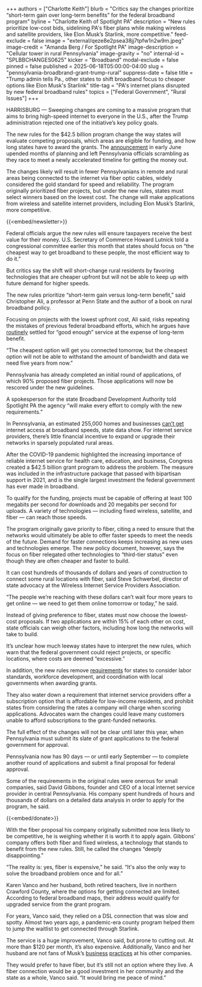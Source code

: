 +++
authors = ["Charlotte Keith"]
blurb = "Critics say the changes prioritize “short-term gain over long-term benefits” for the federal broadband program"
byline = "Charlotte Keith of Spotlight PA"
description = "New rules prioritize low-cost bids, sidelining PA's fiber plans while making wireless and satellite providers, like Elon Musk’s Starlink, more competitive."
feed-exclude = false
image = "external/qeze8e2psea38jj7tpfw1n2w9m.jpeg"
image-credit = "Amanda Berg / For Spotlight PA"
image-description = "Cellular tower in rural Pennsylvania"
image-gravity = "no"
internal-id = "SPLBBCHANGES0625"
kicker = "Broadband"
modal-exclude = false
pinned = false
published = 2025-06-18T05:00:00-04:00
slug = "pennsylvania-broadbrand-grant-trump-rural"
suppress-date = false
title = "Trump admin tells Pa., other states to shift broadband focus to cheaper options like Elon Musk's Starlink"
title-tag = "PA's internet plans disrupted by new federal broadband rules"
topics = ["Federal Government", "Rural Issues"]
+++

HARRISBURG — Sweeping changes are coming to a massive program that aims to bring high-speed internet to everyone in the U.S., after the Trump administration rejected one of the initiative’s key policy goals.

The new rules for the $42.5 billion program change the way states will evaluate competing proposals, which areas are eligible for funding, and how long states have to award the grants. The <a href="https://broadbandusa.ntia.gov/news/latest-news/trump-administration-announces-benefit-bargain-bead-program-removes-regulatory">announcement</a> in early June upended months of planning and left Pennsylvania officials scrambling as they race to meet a newly accelerated timeline for getting the money out.

The changes likely will result in fewer Pennsylvanians in remote and rural areas being connected to the internet via fiber optic cables, widely considered the gold standard for speed and reliability. The program originally prioritized fiber projects, but under the new rules, states must select winners based on the lowest cost. The change will make applications from wireless and satellite internet providers, including Elon Musk’s Starlink, more competitive.

{{<embed/newsletter>}}

Federal officials argue the new rules will ensure taxpayers receive the best value for their money. U.S. Secretary of Commerce Howard Lutnick told a congressional committee earlier this month that states should focus on “the cheapest way to get broadband to these people, the most efficient way to do it.”

But critics say the shift will short-change rural residents by favoring technologies that are cheaper upfront but will not be able to keep up with future demand for higher speeds.

The new rules prioritize “short-term gain versus long-term benefit,” said Christopher Ali, a professor at Penn State and the author of a book on rural broadband policy.

Focusing on projects with the lowest upfront cost, Ali said, risks repeating the mistakes of previous federal broadband efforts, which he argues have <a href="https://www.benton.org/blog/politics-good-enough">routinely</a> settled for “good enough” service at the expense of long-term benefit.

“The cheapest option will get you connected tomorrow, but the cheapest option will not be able to withstand the amount of bandwidth and data we need five years from now.”

Pennsylvania has already completed an initial round of applications, of which 90% proposed fiber projects. Those applications will now be rescored under the new guidelines.

A spokesperson for the state Broadband Development Authority told Spotlight PA the agency “will make every effort to comply with the new requirements.”

In Pennsylvania, an estimated 255,000 homes and businesses <a href="https://broadband.pa.gov/maps-data/">can’t get</a> internet access at broadband speeds, state data show. For internet service providers, there’s little financial incentive to expand or upgrade their networks in sparsely populated rural areas.

After the COVID-19 pandemic highlighted the increasing importance of reliable internet service for health care, education, and business, Congress created a $42.5 billion grant program to address the problem. The measure was included in the infrastructure package that passed with bipartisan support in 2021, and is the single largest investment the federal government has ever made in broadband.

To qualify for the funding, projects must be capable of offering at least 100 megabits per second for downloads and 20 megabits per second for uploads. A variety of technologies — including fixed wireless, satellite, and fiber — can reach those speeds.

The program originally gave priority to fiber, citing a need to ensure that the networks would ultimately be able to offer faster speeds to meet the needs of the future.<strong> </strong>Demand for faster connections keeps increasing as new uses and technologies emerge. The new policy document, however, says the focus on fiber relegated other technologies to “third-tier status” even though they are often cheaper and faster to build.

It can cost hundreds of thousands of dollars and years of construction to connect some rural locations with fiber, said Steve Schwerbel, director of state advocacy at the Wireless Internet Service Providers Association.

“The people we’re reaching with these dollars can’t wait four more years to get online — we need to get them online tomorrow or today,” he said.

Instead of giving preference to fiber, states must now choose the lowest-cost proposals. If two applications are within 15% of each other on cost, state officials can weigh other factors, including how long the networks will take to build.

It’s unclear how much leeway states have to interpret the new rules, which warn that the federal government could reject projects, or specific locations, where costs are deemed “excessive.”

In addition, the new rules remove <a href="https://www.ntia.gov/other-publication/2025/fact-sheet-ending-biden-s-broadband-burdens">requirements</a> for states to consider labor standards, workforce development, and coordination with local governments when awarding grants.

They also water down a requirement that internet service providers offer a subscription option that is affordable for low-income residents, and prohibit states from considering the rates a company will charge when scoring applications. Advocates warn the changes could leave many customers unable to afford subscriptions to the grant-funded networks.

The full effect of the changes will not be clear until later this year, when Pennsylvania must submit its slate of grant applications to the federal government for approval.

Pennsylvania now has 90 days — or until early September — to complete another round of applications and submit a final proposal for federal approval.

Some of the requirements in the original rules were onerous for small companies, said David Gibbons, founder and CEO of a local internet service provider in central Pennsylvania. His company spent hundreds of hours and thousands of dollars on a detailed data analysis in order to apply for the program, he said.

{{<embed/donate>}}

With the fiber proposal his company originally submitted now less likely to be competitive, he is weighing whether it is worth it to apply again. Gibbons’ company offers both fiber and fixed wireless, a technology that stands to benefit from the new rules. Still, he called the changes “deeply disappointing.”

“The reality is: yes, fiber is expensive,” he said. “It&#39;s also the only way to solve the broadband problem once and for all.”

Karen Vanco and her husband, both retired teachers, live in northern Crawford County, where the options for getting connected are limited. According to federal broadband maps, their address would qualify for upgraded service from the grant program.

For years, Vanco said, they relied on a DSL connection that was slow and spotty. Almost two years ago, a pandemic-era county program helped them to jump the waitlist to get connected through Starlink.

The service is a huge improvement, Vanco said, but prone to cutting out. At more than $120 per month, it’s also expensive. Additionally, Vanco and her husband are not fans of Musk’s <a href="https://www.nytimes.com/2023/10/27/technology/elon-musk-twitter-year.html">business</a> <a href="https://www.reuters.com/investigates/special-report/tesla-batteries-range/">practices</a> at his other companies.

They would prefer to have fiber, but it’s still not an option where they live. A fiber connection would be a good investment in her community and the state as a whole, Vanco said. “It would bring me peace of mind.”

